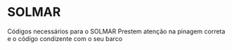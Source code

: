 # SOLMAR
Códigos necessários para o SOLMAR
Prestem atenção na pinagem correta e o código condizente com o seu barco
